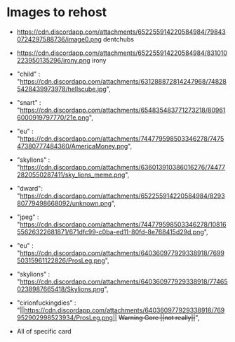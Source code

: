 # Images to rehost
- https://cdn.discordapp.com/attachments/652255914220584984/798430724297588736/image0.png dentchubs
- https://cdn.discordapp.com/attachments/652255914220584984/831010223950135296/irony.png irony
- "child" : "https://cdn.discordapp.com/attachments/631288872814247968/748285428439973978/hellscube.jpg",
- "snart" : "https://cdn.discordapp.com/attachments/654835483771273218/809616000919797770/21e.png",
- "eu" : "https://cdn.discordapp.com/attachments/744779598503346278/747547380777484360/AmericaMoney.png",
- "skylions" : "https://cdn.discordapp.com/attachments/636013910386016276/744772820550287411/sky_lions_meme.png",
- "dward": "https://cdn.discordapp.com/attachments/652255914220584984/829380779498668092/unknown.png",
- "jpeg" : "https://cdn.discordapp.com/attachments/744779598503346278/1081655626322681871/671dfc99-c0ba-ed11-80fd-8e768415d29d.png",
- "eu" : "https://cdn.discordapp.com/attachments/640360977929338918/769950315961122826/ProsLeg.png",
- "skylions" : "https://cdn.discordapp.com/attachments/640360977929338918/774650238987665418/Skylions.png",
- "cirionfuckingdies" : "||https://cdn.discordapp.com/attachments/640360977929338918/769952902998523934/ProsLeg.png|| ~~Warning Gore ||not really||~~",


- All of specific card